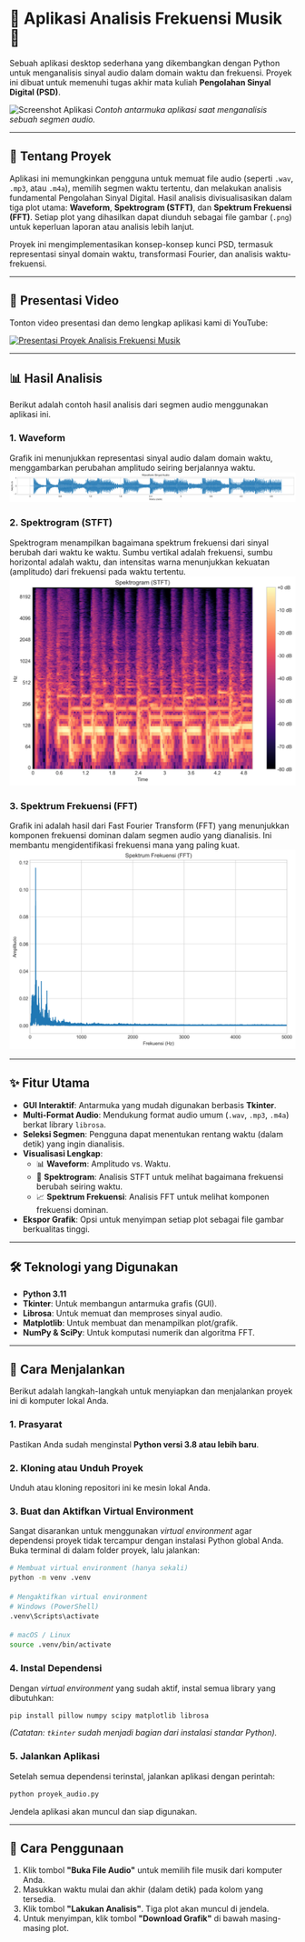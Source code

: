 # 🎵 Aplikasi Analisis Frekuensi Musik 🎵

Sebuah aplikasi desktop sederhana yang dikembangkan dengan Python untuk menganalisis sinyal audio dalam domain waktu dan frekuensi. Proyek ini dibuat untuk memenuhi tugas akhir mata kuliah **Pengolahan Sinyal Digital (PSD)**.

![Screenshot Aplikasi](https://i.imgur.com/8a1b2c3.png)
*Contoh antarmuka aplikasi saat menganalisis sebuah segmen audio.*

---

## 📝 Tentang Proyek

Aplikasi ini memungkinkan pengguna untuk memuat file audio (seperti `.wav`, `.mp3`, atau `.m4a`), memilih segmen waktu tertentu, dan melakukan analisis fundamental Pengolahan Sinyal Digital. Hasil analisis divisualisasikan dalam tiga plot utama: **Waveform**, **Spektrogram (STFT)**, dan **Spektrum Frekuensi (FFT)**. Setiap plot yang dihasilkan dapat diunduh sebagai file gambar (`.png`) untuk keperluan laporan atau analisis lebih lanjut.

Proyek ini mengimplementasikan konsep-konsep kunci PSD, termasuk representasi sinyal domain waktu, transformasi Fourier, dan analisis waktu-frekuensi.

---

## 🎥 Presentasi Video

Tonton video presentasi dan demo lengkap aplikasi kami di YouTube:

[![Presentasi Proyek Analisis Frekuensi Musik](https://img.youtube.com/vi/vW6ditALBi8/0.jpg)](https://www.youtube.com/watch?v=vW6ditALBi8)

---

## 📊 Hasil Analisis

Berikut adalah contoh hasil analisis dari segmen audio menggunakan aplikasi ini.

### 1. Waveform
Grafik ini menunjukkan representasi sinyal audio dalam domain waktu, menggambarkan perubahan amplitudo seiring berjalannya waktu.
![Waveform](https://github.com/MENSTRUE/Analisis-Frekuensi-Musik/blob/main/hasil/waveform.png?raw=true)

### 2. Spektrogram (STFT)
Spektrogram menampilkan bagaimana spektrum frekuensi dari sinyal berubah dari waktu ke waktu. Sumbu vertikal adalah frekuensi, sumbu horizontal adalah waktu, dan intensitas warna menunjukkan kekuatan (amplitudo) dari frekuensi pada waktu tertentu.
![Spektrogram](https://github.com/MENSTRUE/Analisis-Frekuensi-Musik/blob/main/hasil/spectrogram.png?raw=true)

### 3. Spektrum Frekuensi (FFT)
Grafik ini adalah hasil dari Fast Fourier Transform (FFT) yang menunjukkan komponen frekuensi dominan dalam segmen audio yang dianalisis. Ini membantu mengidentifikasi frekuensi mana yang paling kuat.
![Spektrum FFT](https://github.com/MENSTRUE/Analisis-Frekuensi-Musik/blob/main/hasil/fft_spectrum.png?raw=true)

---

## ✨ Fitur Utama

-   **GUI Interaktif**: Antarmuka yang mudah digunakan berbasis **Tkinter**.
-   **Multi-Format Audio**: Mendukung format audio umum (`.wav`, `.mp3`, `.m4a`) berkat library `librosa`.
-   **Seleksi Segmen**: Pengguna dapat menentukan rentang waktu (dalam detik) yang ingin dianalisis.
-   **Visualisasi Lengkap**:
    -   📊 **Waveform**: Amplitudo vs. Waktu.
    -   🌈 **Spektrogram**: Analisis STFT untuk melihat bagaimana frekuensi berubah seiring waktu.
    -   📈 **Spektrum Frekuensi**: Analisis FFT untuk melihat komponen frekuensi dominan.
-   **Ekspor Grafik**: Opsi untuk menyimpan setiap plot sebagai file gambar berkualitas tinggi.

---

## 🛠️ Teknologi yang Digunakan

-   **Python 3.11**
-   **Tkinter**: Untuk membangun antarmuka grafis (GUI).
-   **Librosa**: Untuk memuat dan memproses sinyal audio.
-   **Matplotlib**: Untuk membuat dan menampilkan plot/grafik.
-   **NumPy & SciPy**: Untuk komputasi numerik dan algoritma FFT.

---

## 🚀 Cara Menjalankan

Berikut adalah langkah-langkah untuk menyiapkan dan menjalankan proyek ini di komputer lokal Anda.

### 1. Prasyarat

Pastikan Anda sudah menginstal **Python versi 3.8 atau lebih baru**.

### 2. Kloning atau Unduh Proyek

Unduh atau kloning repositori ini ke mesin lokal Anda.

### 3. Buat dan Aktifkan Virtual Environment

Sangat disarankan untuk menggunakan *virtual environment* agar dependensi proyek tidak tercampur dengan instalasi Python global Anda. Buka terminal di dalam folder proyek, lalu jalankan:

```bash
# Membuat virtual environment (hanya sekali)
python -m venv .venv

# Mengaktifkan virtual environment
# Windows (PowerShell)
.venv\Scripts\activate

# macOS / Linux
source .venv/bin/activate
```

### 4. Instal Dependensi

Dengan *virtual environment* yang sudah aktif, instal semua library yang dibutuhkan:

```bash
pip install pillow numpy scipy matplotlib librosa
```
*(Catatan: `tkinter` sudah menjadi bagian dari instalasi standar Python).*

### 5. Jalankan Aplikasi

Setelah semua dependensi terinstal, jalankan aplikasi dengan perintah:

```bash
python proyek_audio.py
```

Jendela aplikasi akan muncul dan siap digunakan.

---

## 📖 Cara Penggunaan

1.  Klik tombol **"Buka File Audio"** untuk memilih file musik dari komputer Anda.
2.  Masukkan waktu mulai dan akhir (dalam detik) pada kolom yang tersedia.
3.  Klik tombol **"Lakukan Analisis"**. Tiga plot akan muncul di jendela.
4.  Untuk menyimpan, klik tombol **"Download Grafik"** di bawah masing-masing plot.
